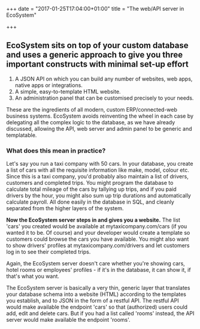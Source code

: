 +++
date = "2017-01-25T17:04:00+01:00"
title = "The web/API server in EcoSystem"

+++

## EcoSystem sits on top of your custom database and uses a generic approach to give you three important constructs with minimal set-up effort

1.  A JSON API on which you can build any number of websites, web apps, native apps or integrations.
2. A simple, easy-to-template HTML website.
3. An administration panel that can be customised precisely to your needs.

These are the ingredients of all modern, custom ERP/connected-web business systems.  EcoSystem avoids reinventing the wheel in each case by delegating all the complex logic to the database, as we have already discussed, allowing the API, web server and admin panel to be generic and templatable.

### What does this mean in practice?

Let's say you run a taxi company with 50 cars.  In your database, you create a list of cars with all the requisite information like make, model, colour etc.  Since this is a taxi company, you'd probably also maintain a list of drivers, customers and completed trips.  You might program the database to calculate total mileage of the cars by tallying up trips, and if you paid drivers by the hour, you might also sum up trip durations and automatically calculate payroll.  All done easily in the database in SQL, and cleanly separated from the higher layers of the system.

**Now the EcoSystem server steps in and gives you a website.**  The list 'cars' you created would be available at mytaxicompany.com/cars (if you wanted it to be. Of course) and your developer would create a template so customers could browse the cars you have available.  You might also want to show drivers' profiles at mytaxicompany.com/drivers and let customers log in to see their completed trips.

Again, the EcoSystem server doesn't care whether you're showing cars, hotel rooms or employees' profiles - if it's in the database, it can show it, if that's what you want.

The EcoSystem server is basically a very thin, generic layer that translates your database schema into a website (HTML) according to the templates you establish, and to JSON in the form of a restful API.  The restful API would make available the endpoint 'cars' so that (authorized) users could add, edit and delete cars.  But if you had a list called 'rooms' instead, the API server would make available the endpoint 'rooms'.
